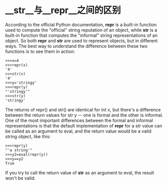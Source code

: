 # __str__与__repr__之间的区别

According to the official Python documentation, __repr__ is a built-in function used to compute the "official" string reputation of an object, while __str__ is a built-in function that computes the "informal" string representations of an object. So both __repr__ and __str__ are used to represent objects, but in different ways. The best way to understand the difference between these two functions is to see them in action:

	>>>x=4
	>>>repr(x)
	'4'
	>>>str(x)
	'4'
	>>>y='stringy'
	>>>repr(y)
	"'stringy'"
	>>>str(y)
	'stringy'

The returns of repr() and str() are identical for int x, but there's a difference between the return values for str  y -- one is formal and the other is informal. One of the most important differences between the formal and informal representations is that the default implementation of __repr__ for a str value can be called as an argument to eval, and the return value would be a valid string object, like this:

	>>>repr(y)
	"'a string'"
	>>>y2=eval(repr(y))
	>>>y==y2
	True

If you try to call the return value of __str__ as an argument to eval, the result won't be valid.